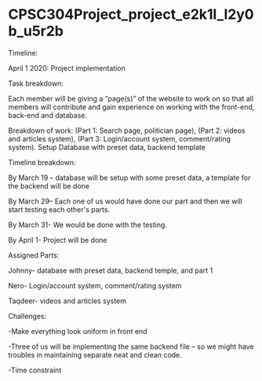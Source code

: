 # CPSC304Project_project_e2k1l_l2y0b_u5r2b
Timeline: 

April 1 2020: Project implementation 

Task breakdown:  

Each member will be giving a “page(s)” of the website to work on so that all members will contribute and gain experience on working with the front-end, back-end and database. 

Breakdown of work: (Part 1: Search page, politician page), (Part 2: videos and articles system), (Part 3: Login/account system, comment/rating system). Setup Database with preset data, backend template 

Timeline breakdown: 

By March 19 – database will be setup with some preset data, a template for the backend will be done 

By March 29– Each one of us would have done our part and then we will start testing each other's parts. 

By March 31- We would be done with the testing. 

By April 1- Project will be done 

Assigned Parts: 

Johnny- database with preset data, backend temple, and part 1 

Nero- Login/account system, comment/rating system 

Taqdeer- videos and articles system 

Challenges: 

-Make everything look uniform in front end 

-Three of us will be implementing the same backend file – so we might have troubles in maintaining separate neat and clean code. 

-Time constraint  
